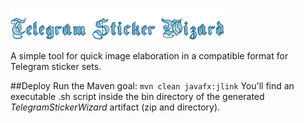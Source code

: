 ![TSW Logo](/images/title.png)

A simple tool for quick image elaboration in a compatible format for Telegram sticker sets.

##Deploy
Run the Maven goal: `mvn clean javafx:jlink`
You'll find an executable .sh script inside the bin directory of the generated _TelegramStickerWizard_ artifact (zip and directory).